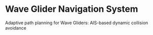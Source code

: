 # Wave Glider Navigation System
Adaptive path planning for Wave Gliders: AIS-based dynamic collision avoidance
